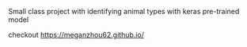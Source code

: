 Small class project with identifying animal types with keras pre-trained model

checkout https://meganzhou62.github.io/
